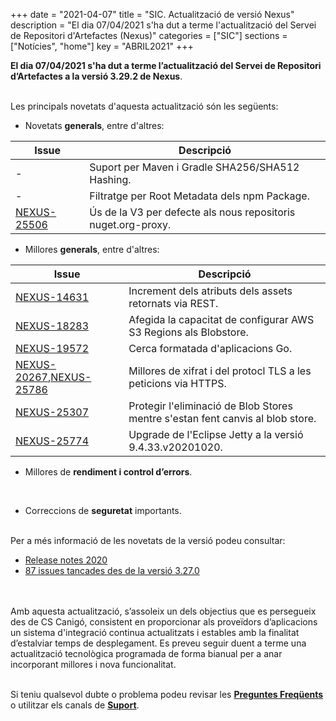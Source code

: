 +++
date        = "2021-04-07"
title       = "SIC. Actualització de versió Nexus"
description = "El dia 07/04/2021 s'ha dut a terme l'actualització del Servei de Repositori d'Artefactes (Nexus)"
categories  = ["SIC"]
sections    = ["Notícies", "home"]
key         = "ABRIL2021"
+++

**El dia 07/04/2021 s'ha dut a terme l’actualització del Servei de Repositori d’Artefactes a la versió 3.29.2 de Nexus**.
<br/><br/>

Les principals novetats d'aquesta actualització són les següents:
<br/>

* Novetats **generals**, entre d'altres:

|Issue|Descripció|
|-----------|----------|
|-|Suport per Maven i Gradle SHA256/SHA512 Hashing.|
|-|Filtratge per Root Metadata dels npm Package.|
|[NEXUS-25506](https://issues.sonatype.org/browse/NEXUS-25506)|Ús de la V3 per defecte als nous repositoris nuget.org-proxy.|

* Millores **generals**, entre d'altres:

|Issue|Descripció|
|-----------|----------|
|[NEXUS-14631](https://issues.sonatype.org/browse/NEXUS-14631)|Increment dels atributs dels assets retornats via REST.|
|[NEXUS-18283](https://issues.sonatype.org/browse/NEXUS-18283)|Afegida la capacitat de configurar AWS S3 Regions als Blobstore.|
|[NEXUS-19572](https://issues.sonatype.org/browse/NEXUS-19572)|Cerca formatada d'aplicacions Go.|
|[NEXUS-20267](https://issues.sonatype.org/browse/NEXUS-20267),[NEXUS-25786](https://issues.sonatype.org/browse/NEXUS-25786)|Millores de xifrat i del protocl TLS a les peticions via HTTPS.|
|[NEXUS-25307](https://issues.sonatype.org/browse/NEXUS-25307)|Protegir l'eliminació de Blob Stores mentre s'estan fent canvis al blob store.|
|[NEXUS-25774](https://issues.sonatype.org/browse/NEXUS-25774)|Upgrade de l'Eclipse Jetty a la versió 9.4.33.v20201020.|

* Millores de **rendiment i control d’errors**.
<br/>

* Correccions de **seguretat** importants.

<br/>
Per a més informació de les novetats de la versió podeu consultar:

- [Release notes 2020](https://help.sonatype.com/repomanager3/release-notes/2020-release-notes)
- [87 issues tancades des de la versió 3.27.0](https://issues.sonatype.org/browse/NEXUS-26251?jql=project%20%3D%20NEXUS%20AND%20fixVersion%20in%20(3.28.0%2C%203.28.1%2C%203.29.0%2C%203.29.1%2C%203.29.2))

<br/>
<br/>
Amb aquesta actualització, s’assoleix un dels objectius que es persegueix des de CS Canigó, consistent en proporcionar als
proveïdors d’aplicacions un sistema d'integració continua actualitzats i estables amb la finalitat d’estalviar temps de desplegament.
Es preveu seguir duent a terme una actualització tecnològica programada de forma bianual per a anar incorporant
millores i nova funcionalitat.
<br/>
<br/>

Si teniu qualsevol dubte o problema podeu revisar les [**Preguntes Freqüents**](/sic/faq) o utilitzar els canals de [**Suport**](/sic/suport).